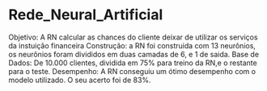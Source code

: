 # Rede_Neural_Artificial
Objetivo: A RN calcular as chances do cliente deixar de utilizar os serviços da instuição financeira
Construção: a RN foi construida com 13 neurônios, os neurônios foram divididos em duas camadas de 6, e 1 de saida.
Base de Dados: De 10.000 clientes, dividida em 75% para treino da RN,e o restante para o teste.
Desempenho: A RN conseguiu um ótimo desempenho com o modelo utilizado. O seu acerto foi de 83%.



